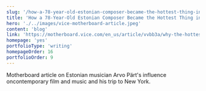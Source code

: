 ```yaml
---
slug: '/how-a-78-year-old-estonian-composer-became-the-hottest-thing-in-music'
title: 'How a 78-Year-Old Estonian Composer Became the Hottest Thing in Music'
hero: './../images/vice-motherboard-article.jpeg'
content: 'blog'
link: 'https://motherboard.vice.com/en_us/article/vvbb3a/why-the-hottest-thing-in-music-is-78-year-old-estonian-composer-arvo-part'
homepage: 'yes'
portfolioType: 'writing'
homepageOrder: 16
portfolioOrder: 9
---
```


Motherboard article on Estonian musician Arvo Pärt's influence oncontemporary film and music and his trip to New York.

